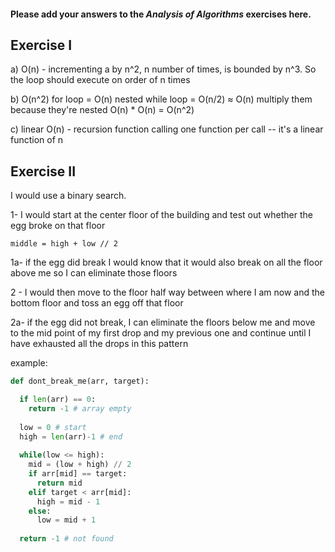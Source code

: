 #### Please add your answers to the ***Analysis of  Algorithms*** exercises here.

## Exercise I

a) O(n) - incrementing a by n^2, n number of times, is bounded by n^3. So the loop should execute on order of n times


b) O(n^2) for loop = O(n) nested while loop = O(n/2) ≈ O(n) multiply them because they're nested O(n) * O(n) = O(n^2)


c) linear O(n) - recursion function calling one function per call -- it's a linear function of n

## Exercise II
I would use a binary search. 

1- I would start at the center floor of the building and test out whether the egg broke on that floor

    middle = high + low // 2

  1a- if the egg did break I would know that it would also break on all the floor above me so I can eliminate those floors

2 - I would then move to the floor half way between where I am now and the bottom floor and toss an egg off that floor
  
  2a- if the egg did not break, I can eliminate the floors below me and move to the mid point of my first drop and my previous one and continue until I have exhausted all the drops in this pattern


example: 
```python
def dont_break_me(arr, target):

  if len(arr) == 0:
    return -1 # array empty
    
  low = 0 # start
  high = len(arr)-1 # end
  
  while(low <= high):
    mid = (low + high) // 2
    if arr[mid] == target:
      return mid
    elif target < arr[mid]:
      high = mid - 1
    else: 
      low = mid + 1
  
  return -1 # not found



